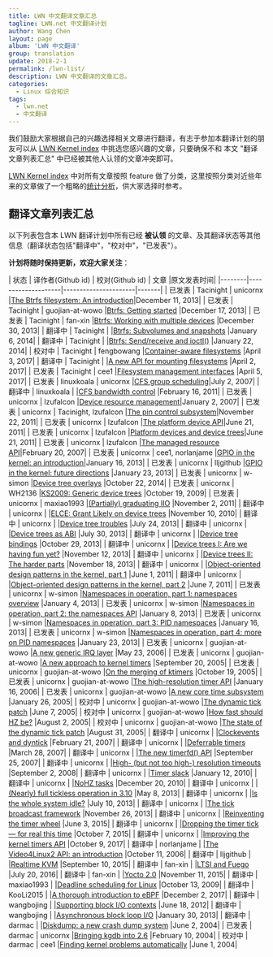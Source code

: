 ```yaml
---
title: LWN 中文翻译文章汇总
tagline: LWN.net 中文翻译计划
author: Wang Chen
layout: page
album: 'LWN 中文翻译'
group: translation
update: 2018-2-1
permalink: /lwn-list/
description: LWN 中文翻译的文章汇总。
categories:
  - Linux 综合知识
tags:
  - lwn.net
  - 中文翻译
---
```


我们鼓励大家根据自己的兴趣选择相关文章进行翻译，有志于参加本翻译计划的朋友可以从 [LWN Kernel index][2] 中挑选您感兴趣的文章，只要确保不和 本文 "翻译文章列表汇总" 中已经被其他人认领的文章冲突即可。

[LWN Kernel index][2] 中对所有文章按照 feature 做了分类，这里按照分类对近些年来的文章做了一个粗略的[统计分析](/lwn-kernel-articles-analysis)，供大家选择时参考。

## 翻译文章列表汇总

以下列表包含本 LWN 翻译计划中所有已经 **被认领** 的文章、及其翻译状态等其他信息（翻译状态包括"翻译中"，"校对中"，"已发表"）。

**计划将随时保持更新，欢迎大家关注**：

| 状态   | 译作者(Github id)  | 校对(Github id)    | 文章  |原文发表时间|
|--------|--------------------|----------------------|-------|
| 已发表 | Tacinight          | unicornx             |[The Btrfs filesystem: An introduction](/lwn-576276-the-btrfs-filesystem-an-introduction)|December 11, 2013|
| 已发表 | Tacinight          | guojian-at-wowo      |[Btrfs: Getting started](/lwn-577218-btrfs-getting-started/) |December 17, 2013|
| 已发表 | Tacinight          | fan-xin              |[Btrfs: Working with multiple devices](/lwn-577961-btrfs-working-with-multiple-devices) |December 30, 2013|
| 翻译中 | Tacinight          |                      |[Btrfs: Subvolumes and snapshots](https://lwn.net/Articles/579009/) |January 6, 2014|
| 翻译中 | Tacinight          |                      |[Btrfs: Send/receive and ioctl()](https://lwn.net/Articles/581558/) |January 22, 2014|
| 校对中 | Tacinight          | fengbowang           |[Container-aware filesystems](https://lwn.net/Articles/718639/) |April 3, 2017|
| 翻译中 | Tacinight          |                      |[A new API for mounting filesystems](https://lwn.net/Articles/718638/) |April 2, 2017|
| 已发表 | Tacinight          | cee1                 |[Filesystem management interfaces](/lwn-718803-filesystem-management-interfaces) |April 5, 2017|
| 已发表 | linuxkoala         | unicornx             |[CFS group scheduling](/lwn-240474-cfs-group-scheduling)|July 2, 2007|
| 翻译中 | linuxkoala         |                      |[CFS bandwidth control](https://lwn.net/Articles/428230/) |February 16, 2011|
| 已发表 | unicornx           | lzufalcon            |[Device resource management](/lwn-215996-device-resource-management)|January 2, 2007|
| 已发表 | unicornx           | Tacinight, lzufalcon |[The pin control subsystem](/lwn-468759-pincontrol-subsystem)|November 22, 2011|
| 已发表 | unicornx           | lzufalcon            |[The platform device API](/lwn-448499-platform-device-api)|June 21, 2011|
| 已发表 | unicornx           | lzufalcon            |[Platform devices and device trees](/lwn-448502-platform-devices-and-device-trees)|June 21, 2011|
| 已发表 | unicornx           | lzufalcon            |[The managed resource API](/lwn-222860-the-managed-resource-api)|February 20, 2007|
| 已发表 | unicornx           | cee1, norlanjame     |[GPIO in the kernel: an introduction](/lwn-532714-gpio-in-the-kernel)|January 16, 2013|
| 已发表 | unicornx           | lljgithub            |[GPIO in the kernel: future directions](/lwn-533632-gpio-in-the-kernel-future-directions) |January 23, 2013|
| 已发表 | unicornx           | w-simon              |[Device tree overlays](/lwn-616859-device-tree-overlays) |October 22, 2014|
| 已发表 | unicornx           | WH2136               |[KS2009: Generic device trees](/lwn-357487-generic-device-trees) |October 19, 2009|
| 已发表 | unicornx           | maxiao1993           |[(Partially) graduating IIO](/lwn-465358-graduating-iio) |November 2, 2011|
| 翻译中 | unicornx           |                      |[ELCE: Grant Likely on device trees](https://lwn.net/Articles/414016/) |November 10, 2010|
| 翻译中 | unicornx           |                      |[Device tree troubles](https://lwn.net/Articles/560523/) |July 24, 2013|
| 翻译中 | unicornx           |                      |[Device trees as ABI](https://lwn.net/Articles/561462/) |July 30, 2013|
| 翻译中 | unicornx           |                      |[Device tree bindings](https://lwn.net/Articles/572114/) |October 29, 2013|
| 翻译中 | unicornx           |                      |[Device trees I: Are we having fun yet?](https://lwn.net/Articles/572692/) |November 12, 2013|
| 翻译中 | unicornx           |                      |[Device trees II: The harder parts](https://lwn.net/Articles/573409/) |November 18, 2013|
| 翻译中 | unicornx           |                      |[Object-oriented design patterns in the kernel, part 1](https://lwn.net/Articles/444910/) |June 1, 2011|
| 翻译中 | unicornx           |                      |[Object-oriented design patterns in the kernel, part 2](https://lwn.net/Articles/446317/) |June 7, 2011|
| 已发表 | unicornx           | w-simon              |[Namespaces in operation, part 1: namespaces overview](/lwn-531114-namespaces-in-op-part1) |January 4, 2013|
| 已发表 | unicornx           | w-simon              |[Namespaces in operation, part 2: the namespaces API](/lwn-531381-namespaces-in-op-part2) |January 8, 2013|
| 已发表 | unicornx           | w-simon              |[Namespaces in operation, part 3: PID namespaces](/lwn-531419-namespaces-in-op-part3) |January 16, 2013|
| 已发表 | unicornx           | w-simon              |[Namespaces in operation, part 4: more on PID namespaces](/lwn-532748-namespaces-in-op-part4) |January 23, 2013|
| 已发表 | unicornx           | guojian-at-wowo      |[A new generic IRQ layer](/lwn-184750-generic-irq-layer) |May 23, 2006|
| 已发表 | unicornx           | guojian-at-wowo      |[A new approach to kernel timers](/lwn-152436-new-approach-to-ktimers) |September 20, 2005|
| 已发表 | unicornx           | guojian-at-wowo      |[On the merging of ktimers](/lwn-156325-on-merging-of-ktimers) |October 19, 2005|
| 已发表 | unicornx           | guojian-at-wowo      |[The high-resolution timer API](/lwn-167897-hrtimer-api) |January 16, 2006|
| 已发表 | unicornx           | guojian-at-wowo      |[A new core time subsystem](/lwn-120850-a-new-core-time-subsystem) |January 26, 2005|
| 校对中 | unicornx           | guojian-at-wowo      |[The dynamic tick patch](https://lwn.net/Articles/138969/) |June 7, 2005|
| 校对中 | unicornx           | guojian-at-wowo      |[How fast should HZ be?](https://lwn.net/Articles/145973/) |August 2, 2005|
| 校对中 | unicornx           | guojian-at-wowo      |[The state of the dynamic tick patch](https://lwn.net/Articles/149877/) |August 31, 2005|
| 翻译中 | unicornx           |                      |[Clockevents and dyntick](https://lwn.net/Articles/223185/) |February 21, 2007|
| 翻译中 | unicornx           |                      |[Deferrable timers](https://lwn.net/Articles/228143/) |March 28, 2007|
| 翻译中 | unicornx           |                      |[The new timerfd() API](https://lwn.net/Articles/251413/) |September 25, 2007|
| 翻译中 | unicornx           |                      |[High- (but not too high-) resolution timeouts](https://lwn.net/Articles/296578/) |September 2, 2008|
| 翻译中 | unicornx           |                      |[Timer slack](https://lwn.net/Articles/369549/) |January 12, 2010|
| 翻译中 | unicornx           |                      |[NoHZ tasks](https://lwn.net/Articles/420544/) |December 20, 2010|
| 翻译中 | unicornx           |                      |[(Nearly) full tickless operation in 3.10](https://lwn.net/Articles/549580/) |May 8, 2013|
| 翻译中 | unicornx           |                      |[Is the whole system idle?](https://lwn.net/Articles/558284/) |July 10, 2013|
| 翻译中 | unicornx           |                      |[The tick broadcast framework](https://lwn.net/Articles/574962/) |November 26, 2013|
| 翻译中 | unicornx           |                      |[Reinventing the timer wheel](https://lwn.net/Articles/646950/) |June 3, 2015|
| 翻译中 | unicornx           |                      |[Dropping the timer tick — for real this time](https://lwn.net/Articles/659490/) |October 7, 2015|
| 翻译中 | unicornx           |                      |[Improving the kernel timers API](https://lwn.net/Articles/735887/) |October 9, 2017|
| 翻译中 | norlanjame         |                      |[The Video4Linux2 API: an introduction](https://lwn.net/Articles/203924/) |October 11, 2006|
| 翻译中 | lljgithub          |                      |[Realtime KVM](https://lwn.net/Articles/656807/) |September 10, 2015|
| 翻译中 | fan-xin            |                      |[LTSI and Fuego](https://lwn.net/Articles/694880/) |July 20, 2016|
| 翻译中 | fan-xin            |                      |[Yocto 2.0](https://lwn.net/Articles/664073/) |November 11, 2015|
| 翻译中 | maxiao1993         |                      |[Deadline scheduling for Linux](https://lwn.net/Articles/356576/) |October 13, 2009|
| 翻译中 | KooLi2015          |                      |[A thorough introduction to eBPF](https://lwn.net/Articles/740157/) |December 2, 2017|
| 翻译中 | wangbojing         |                      |[Supporting block I/O contexts](https://lwn.net/Articles/502472/) |June 18, 2012|
| 翻译中 | wangbojing         |                      |[Asynchronous block loop I/O](https://lwn.net/Articles/535034/) |January 30, 2013|
| 翻译中 | darmac             |                      |[Diskdump: a new crash dump system](https://lwn.net/Articles/87684/) |June 2, 2004|
| 已发表 | darmac             | unicornx             |[Bringing kgdb into 2.6](/lwn-70465-bringing-kgdb-into-2.6) |February 10, 2004|
| 校对中 | darmac             | cee1                 |[Finding kernel problems automatically](https://lwn.net/Articles/87538/) |June 1, 2004|


[1]: http://tinylab.org
[2]: https://lwn.net/Kernel/Index/

